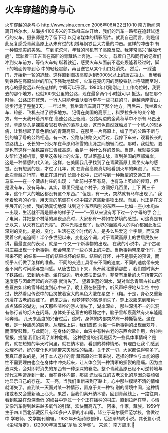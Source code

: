 # 火车穿越的身与心

火车穿越的身与心
http://www.sina.com.cn 2006年06月22日10:10 南方新闻网
离开格尔木，从海拔4100多米的玉珠峰车站开始，我们的汽车一路都在追赶试运行的火车。摄影师是为了留下可 以见诸媒体的精彩照片。就我自己而言，则是借此反复感受青藏高原上从未有过的机械与钢铁巨大力量的冲击。这样的冲击中 有一种超现实的美感。
车到沱沱河，年轻的司机有了高原反应。我非常高兴“越俎代庖”，驾驶着丰田吉普在高旷的青藏路上奔驰。一次次 ，载着自己和同行的记者们冲到火车前方，等待火车蜿
蜒着驶近，感受火车从面前不远处轰隆着经过时，脚下的地面传导到心 中的轻轻震颤，再目送它从某个山口处消失。
然后，一踩油门，开始新一轮的追赶。这样直到海拔高度达到5000米以上的唐古拉山。
当我看到铁路在高原灿烂的阳光下强劲地延伸，火车在亮闪闪的两股铁轨上呼啸而至时，内心的感觉远非兴奋这样的 字眼可以形容。1980年代刚刚走上工作岗位时，我要去的那个地方，也就100来公里的公路，现在最多两个小时就可以 抵达。但在那个时候，公路正在修筑，一行人只能牵着驮着行李与一些书籍的马，翻越两座雪山，徒步行走了整整3天。
一年以后，我坐着汽车离开了那个地方。再后来，我坐着火车、轮船、飞机去过了很多地方。
记得在美国的高原上，科罗拉多州的某个地方，有一天我开着汽车在
高速公路上驱驰，公路两边的金黄秋草中不断有 马匹出现，草原尽头是裸露着岩石筋骨的落基山脉，这景色自然就触发了一个旅人的思乡病，让我想起了景色相仿的青藏高原 。在那另一片高原上，编了号的公路不断与别的编了号的公路相遇。有一次，公路与铁路交叉而过，我停下车来，观看长长的 铁路线上，长长的一列火车在草原和积雪的山脉之间蜿蜒而过。那时，我就想，要是也有这样一条铁路穿过青藏高原，会是一 种什么样的景象。当即，我就要求朋友帮忙退掉机票，要坐这条线上的火车，穿过落基山脉，直到美国的西部海岸。
这是一种情感的代入法，这样，在美国我几乎找到了在青藏高原上乘坐火车的感觉。没有想到的是，才过了几年，就 在青藏高原真切地看到火车的奔跑了。
就在此次青藏之行前，我正在进行的
长篇小说中，正好写到一种新型的交通工具——马车——在一个藏族村庄的出现 ：
“此前村子里有马，也有马上英雄的传奇，但是没有车，没有马车。其实，哪里只是这个村子，方圆好几百里，上下 两三千年，这个广大的地区都没有这个东西。”
“但是，有一天，突然就有马车出现了。”
我怀着欣喜的心情，用天真的笔调在小说中描述这些新事物出现。而且，也正是在文字展开的时候，我的确真切地深 味到这个东西和别的东西——比如一座小水电站一出现，生活就不再是原来的样子了——“一双从来没有写下过一个字母的手 合上了电闸，并把整个村落的黑夜点亮时，大家都有一种如在梦境的感觉。可这真是有史以来，从未有过的光亮”。
这种光亮出现了，世界的面貌与人的内心都因此发生深刻的变化。是的，变化，生活在这个时代的人，是多么热爱这 个字眼，而又深受着它的追迫啊！半个多世纪以来，变化这个词，对于青藏高原上的世居民族来讲，最最直观的表现，就是一 个又一个新事物的出现。
在我的小说中，那个古老村庄每出现一个新事物，都会带来了一些心灵上的冲击。当新事物带来变化时，却带来不同 的结果——好的结果或坏的结果。结果的好坏，并不是事先的预设，而视乎人们做了怎样的准备。
不同的交通工具带来不同的速度，不同的速度带来完全不同的时间感与空间感。从唐古拉山下来，离开藏北重镇那曲 ，我们暂时离开了铁路线，去到纳木措。坐在湖边，听水波拍击湖岸，非常有重量的火车所带来的速度感与因此而起的兴奋感 就消失了。
望着湛蓝的湖水，湖对岸念青唐古拉山那些亘古如此的雪峰就度到心中来了。晚上宿在帐篷中，听风声呼呼地从半空 中掠过，恍然看见传说中的巨灵披着宽大的黑色大氅在星空下飞翔。于是，身心又重新沉浸在古老的西藏了。
醒来之后，似梦非梦的感觉消失了。穿上衣服来到曙色一点点降临的湖边，白天那些喧哗的游人消失了，湖岸深处， 那些深浅不一的岩洞有修行者的灯火在闪烁，身体处于这亘古的寂静之中，脑子里却轰轰然有火车隆隆地奔驰。
几天来高度的兴奋过后，这时，身体的内部突然有一种撕裂感。这在我，是一种熟悉的感觉。从理性上讲，我们应该 为每一件新事物的出现而欢呼，而深受鼓舞。与此同时，在身体的深处，血液中有种古老的东西会起作用，会拉响警报，提醒 我们出现了某种危机。
这种感觉的出现是因为一些具体事情吗？是的，就在短短的半天时间里，就在纳木错，看到的种种情形，有理由让我 们感到处理不好，好的变化也可能带来灾难性的后果。关于这一切，大家都说得够多了。我真正想说的是，对于本人这样的青 藏高原的土著来说，选择的理性与本能的感性不需要理由也会在身体中冲突起来，让人体会到一种清晰的撕裂的隐痛。因为血 液深处，会对即将消失的东西有一种深深的眷恋。整个青藏高原已经不可逆转地与现代文明遭逢到一起，而在身体内部，那些 遗世独立的古老文化的基因总要顽强地显示自己的存在。
天一亮，当我们重新来到了路上，心中那些模糊不清的情绪就消失了。直到某一天面对某一种情形，置身于某一种特 别的情境中间，这种情绪或者又会重新涌上心头。果然，当我们离开纳木错，回到青藏线上，一路往南，看到铁路在渐深渐低 的峡谷中穿过一个个正在播种的村庄，直到拉萨在望，心情又像汽车得到越来越多氧气的引擎，欢快而高亢了。
阿来，作家，藏族。1959年生于四川西北部藏区只有20多户人家的小山寨，毕业于马尔康师范学校。曾做过中 学教师，文学期刊编辑。1982年开始诗歌创作，后逐渐转向小说。其长篇小说《尘埃落定》，获2000年第五届“茅盾 文学奖”。 来源：
南方周末



